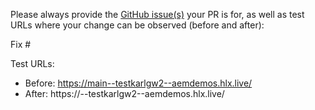 Please always provide the [GitHub issue(s)](../issues) your PR is for, as well as test URLs where your change can be observed (before and after):

Fix #<gh-issue-id>

Test URLs:
- Before: https://main--testkarlgw2--aemdemos.hlx.live/
- After: https://<branch>--testkarlgw2--aemdemos.hlx.live/
